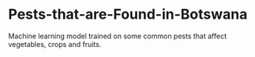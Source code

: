 # Pests-that-are-Found-in-Botswana
Machine learning model trained on some common pests that affect vegetables, crops and fruits.
